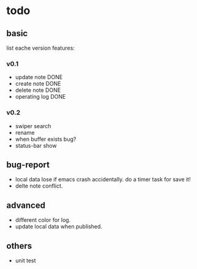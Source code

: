 # todo

## basic
list eache version features:

### v0.1
* update note    DONE
* create note    DONE
* delete note    DONE
* operating log  DONE

### v0.2
* swiper search
* rename
* when buffer exists bug?
* status-bar show

## bug-report
* local data lose if emacs crash accidentally. do a timer task for save it!
* delte note conflict.

## advanced
* different color for log.
* update local data when published.

## others
* unit test

